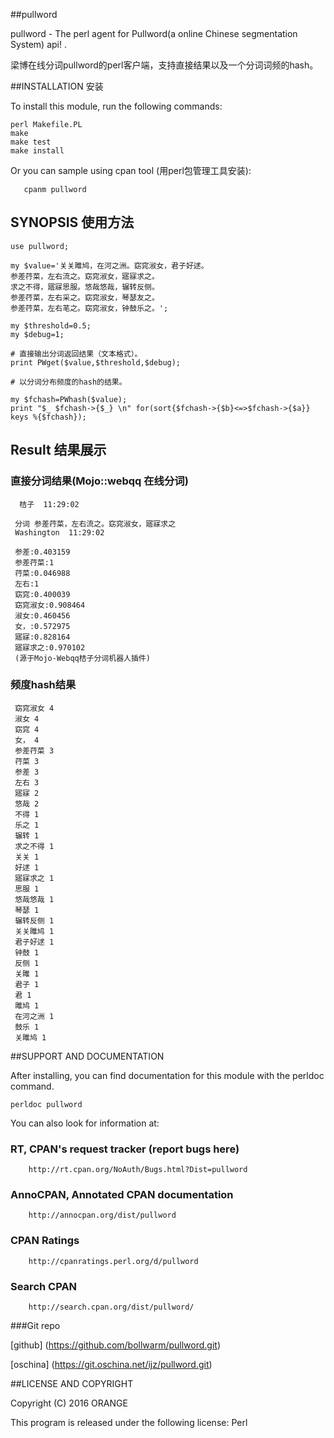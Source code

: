##pullword

 pullword - The perl agent for Pullword(a online Chinese segmentation System) api! .

 梁博在线分词pullword的perl客户端，支持直接结果以及一个分词词频的hash。
 


##INSTALLATION 安装

To install this module, run the following commands:

	perl Makefile.PL
	make
	make test
	make install
 Or you can sample using cpan tool (用perl包管理工具安装):
   
       cpanm pullword

## SYNOPSIS 使用方法
 
    use pullword;
 
    my $value='关关雎鸠，在河之洲。窈窕淑女，君子好逑。
    参差荇菜，左右流之。窈窕淑女，寤寐求之。
    求之不得，寤寐思服。悠哉悠哉，辗转反侧。
    参差荇菜，左右采之。窈窕淑女，琴瑟友之。
    参差荇菜，左右芼之。窈窕淑女，钟鼓乐之。';
    
    my $threshold=0.5;
    my $debug=1;
    
    # 直接输出分词返回结果（文本格式）。
    print PWget($value,$threshold,$debug);
 
    # 以分词分布频度的hash的结果。

    my $fchash=PWhash($value);    
    print "$_ $fchash->{$_} \n" for(sort{$fchash->{$b}<=>$fchash->{$a}} keys %{$fchash});

## Result 结果展示

### 直接分词结果(Mojo::webqq 在线分词)

      桔子  11:29:02  
     
     分词 参差荇菜，左右流之。窈窕淑女，寤寐求之
     Washington  11:29:02
     
     参差:0.403159
     参差荇菜:1
     荇菜:0.046988
     左右:1
     窈窕:0.400039
     窈窕淑女:0.908464
     淑女:0.460456
     女，:0.572975
     寤寐:0.828164
     寤寐求之:0.970102
     (源于Mojo-Webqq桔子分词机器人插件)


### 频度hash结果   

     窈窕淑女 4
     淑女 4
     窈窕 4
     女， 4
     参差荇菜 3
     荇菜 3
     参差 3
     左右 3
     寤寐 2
     悠哉 2
     不得 1
     乐之 1
     辗转 1
     求之不得 1
     关关 1
     好逑 1
     寤寐求之 1
     思服 1
     悠哉悠哉 1
     琴瑟 1
     辗转反侧 1
     关关雎鸠 1
     君子好逑 1
     钟鼓 1
     反侧 1
     关雎 1
     君子 1
     君 1
     雎鸠 1
     在河之洲 1
     鼓乐 1
     关雎鸠 1

##SUPPORT AND DOCUMENTATION

After installing, you can find documentation for this module with the
perldoc command.

    perldoc pullword

You can also look for information at:

### RT, CPAN's request tracker (report bugs here)
        http://rt.cpan.org/NoAuth/Bugs.html?Dist=pullword
### AnnoCPAN, Annotated CPAN documentation
        http://annocpan.org/dist/pullword

### CPAN Ratings
        http://cpanratings.perl.org/d/pullword

### Search CPAN
        http://search.cpan.org/dist/pullword/
###Git repo

[github] (https://github.com/bollwarm/pullword.git)

[oschina] (https://git.oschina.net/ijz/pullword.git)

##LICENSE AND COPYRIGHT

Copyright (C) 2016 ORANGE

This program is released under the following license: Perl

